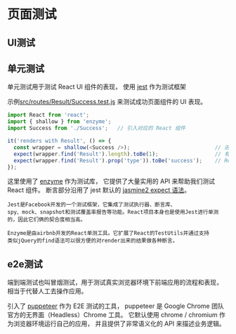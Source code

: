 # 页面测试

## UI测试
## 单元测试
单元测试用于测试 React UI 组件的表现，
使用 [jest](https://jestjs.io/docs/zh-Hans/getting-started) 作为测试框架

示例[src/routes/Result/Success.test.js](frontend/src/routes/Result/Success.test.js)
来测试成功页面组件的 UI 表现。

``` js
import React from 'react';
import { shallow } from 'enzyme';
import Success from './Success';   // 引入对应的 React 组件

it('renders with Result', () => {
  const wrapper = shallow(<Success />);                           // 进行渲染
  expect(wrapper.find('Result').length).toBe(1);                  // 有 Result 组件
  expect(wrapper.find('Result').prop('type')).toBe('success');    // Result 组件的类型是成功
});
```
这里使用了 [enzyme](http://airbnb.io/enzyme/docs/api/index.html) 作为测试库，
它提供了大量实用的 API 来帮助我们测试 React 组件。
断言部分沿用了 jest 默认的 [jasmine2 expect 语法](https://jestjs.io/docs/zh-Hans/expect)。
```
Jest是Facebook开发的一个测试框架，它集成了测试执行器、断言库、
spy、mock、snapshot和测试覆盖率报告等功能。React项目本身也是使用Jest进行单测的，因此它们俩的契合度相当高。

Enzyme是由airbnb开发的React单测工具。它扩展了React的TestUtils并通过支持
类似jQuery的find语法可以很方便的对render出来的结果做各种断言。
```



## e2e测试
端到端测试也叫冒烟测试，用于测试真实浏览器环境下前端应用的流程和表现，
相当于代替人工去操作应用。

引入了 [puppeteer](https://github.com/googlechrome/puppeteer) 作为 E2E 测试的工具，
puppeteer 是 Google Chrome 团队官方的无界面（Headless）Chrome 工具。
它默认使用 chrome / chromium 作为浏览器环境运行自己的应用，
并且提供了非常语义化的 API 来描述业务逻辑。